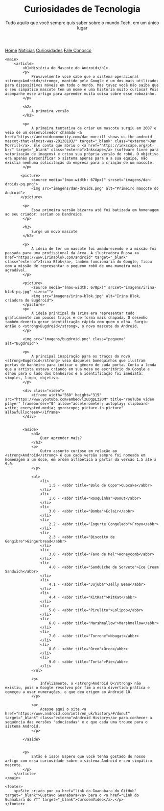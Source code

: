 <!--## Welcome to GitHub Pages

You can use the [editor on GitHub](https://github.com/crlsaugust/html-css/edit/gh-pages/index.md) to maintain and preview the content for your website in Markdown files.

Whenever you commit to this repository, GitHub Pages will run [Jekyll](https://jekyllrb.com/) to rebuild the pages in your site, from the content in your Markdown files.

<!-### Markdown

Markdown is a lightweight and easy-to-use syntax for styling your writing. It includes conventions for

```markdown
Syntax highlighted code block

# Header 1
## Header 2
### Header 3

- Bulleted
- List

1. Numbered
2. List

**Bold** and _Italic_ and `Code` text

[Link](url) and ![Image](src)
```

For more details see [Basic writing and formatting syntax](https://docs.github.com/en/github/writing-on-github/getting-started-with-writing-and-formatting-on-github/basic-writing-and-formatting-syntax).

### Jekyll Themes

Your Pages site will use the layout and styles from the Jekyll theme you have selected in your [repository settings](https://github.com/crlsaugust/html-css/settings/pages). The name of this theme is saved in the Jekyll `_config.yml` configuration file.

### Support or Contact

Having trouble with Pages? Check out our [documentation](https://docs.github.com/categories/github-pages-basics/) or [contact support](https://support.github.com/contact) and we’ll help you sort it out.
-->
<!DOCTYPE html>
<html lang="pt-br">
<head>
    <meta charset="UTF-8">
    <meta http-equiv="X-UA-Compatible" content="IE=edge">
    <meta name="viewport" content="width=device-width, initial-scale=1.0">
    <title>Como surgiu o mascote do Android?</title>
    <link rel="shortcut icon" href="imagens/favicon.ico" type="image/x-icon">
    <link rel="stylesheet" href="style/style.css">    
</head>
<body>
    <header>
        <h1>Curiosidades de Tecnologia</h1>
        <p>Tudo aquilo que você sempre quis saber sobre o mundo Tech, em um único lugar</p>
    </header>
    <nav>
        <a href="#">Home</a>
        <a href="#">Notícias</a>
        <a href="#">Curiosidades</a>
        <a href="#">Fale Conosco</a>
    </nav>

    <main>
        <article>
            <h1>História do Mascote do Android</h1>
            <p>
                Provavelmente você sabe que o sistema operacional <strong>Android</strong>, mantido pelo Google é um dos mais utilizados para dispositivos móveis em todo o mundo. Mas tavez você não saiba que o seu simpático mascote tem um nome e uma história muito curiosa? Pois acompanhe esse artigo para aprender muita coisa sobre esse robozinho.
            </p>
            
            <h2>
                A primeira versão
            </h2>

            <p>
                A primeira tentativa de criar um mascote surgiu em 2007 e veio de um desenvolvedor chamado <a href="https://androidcommunity.com/dan-morrill-shows-us-the-android-mascot-that-almost-was-20130103/" target="_blank" class="externo">Dan Morrill</a>. Ele conta que abriu o <a href="https://inkscape.org/pt-br/" target="_blank" class="externo">Inkscape</a> (software livre para vetorização de imagens) e criou sua própria versão de robô. O objetivo era apenas personificar o sistema apenas para a a sua equipe, não existia nenhuma solicitação da empresa para a criação de um mascote.
            </p>

           <picture> 
                <source media="(max-width: 678px)" srcset="imagens/dan-droids-pq.png">              
                <img src="imagens/dan-droids.png" alt="Primeiro mascote do Android">
           </picture>

            <p>
                Essa primeira versão bizarra até foi batizada em homenagem ao seu criador: seriam os Dandroids.
            </p>
            
            <h2>
                Surge um novo mascote
            </h2>

            <p>
                A ideia de ter um mascote foi amadurecendo e a missão foi passada para uma profissional da área. A ilustradora Russa <a href="https://www.irinablok.com/android" target="_blank" class="externo">Irina Blok</a>, também funcionária do Google, ficou com a missão de representar o pequeno robô de uma maneira mais agradável.
            </p>

            <picture>
                <source media="(max-width: 678px)" srcset="imagens/irina-blok-pq.jpg" sizes="">
                <img src="imagens/irina-blok.jpg" alt="Irina Blok, criadora do Bugdroid">
            </picture>
            <p>
                A ideia principal da Irina era representar tudo graficamente com poucos traços e de forma mais chapada. O desenho também deveria gerar identificação rápida com quem o olha. Surgiu então o <strong>Bugdroid</strong>, o novo mascote do Android.
            </p>
            
            <img src="imagens/bugdroid.png" class="pequena" alt="Bugdroid">

            <p>
                A principal inspiração para os traços do novo <strong>Bugdroid</strong> veio daqueles bonequinhos que ilustram portas de banheiro para indicar o gênero de cada porta. Conta a lenda que a artista estava criando em sua mesa no escritório do Google e olhou para o lado dos banheiros e a identificação foi imediata: simples, limpo, objetivo.
            </p>
            
            <div class="video">
                <iframe width="560" height="315" src="https://www.youtube.com/embed/l2UDgpLz20M" title="YouTube video player" frameborder="0" allow="accelerometer; autoplay; clipboard-write; encrypted-media; gyroscope; picture-in-picture" allowfullscreen></iframe>
            </div>
            
            
            <aside>
                <h3>
                    Quer aprender mais?
                </h3>
                <p>
                    Outro assunto curioso em relação ao <strong>Android</strong> é que cada versão sempre foi nomeada em homenagem a um doce, em ordem alfabética a partir da versão 1.5 até a 9.0.
                </p>

                <ul>
                    <li>
                        1.5 - <abbr title="Bolo de Copo">Cupcake</abbr>
                    </li>
                    <li>
                        1.6 - <abbr title="Rosquinha">Donut</abbr>
                    </li>
                    <li>
                        3.0 - <abbr title="Bomba">Eclair</abbr>
                    </li>
                    <li>
                        2.2 - <abbr title="Iogurte Congelado">Froyo</abbr>
                    </li>
                    <li>
                        2.3 - <abbr title="Biscoito de Gengibre">Gingerbread</abbr>
                    </li>
                    <li>
                        3.0 - <abbr title="Favo de Mel">Honeycomb</abbr>
                    </li>
                    <li>
                        4.0 - <abbr title="Sanduiche de Sorvete">Ice Cream Sandwich</abbr>
                    </li>
                    <li>
                        4.1 - <abbr title="Jujuba">Jelly Bean</abbr>
                    </li>
                    <li>
                        4.4 - <abbr title="KitKat">KitKat</abbr>
                    </li>
                    <li>
                        5.0 - <abbr title="Pirulito">Lolipop</abbr>
                    </li>
                    <li>
                        6.0 - <abbr title="Marshmallow">Marshmallow</abbr>
                    </li>
                    <li>
                        7.0 - <abbr title="Torrone">Nougat</abbr>
                    </li>
                    <li>
                        8.0 - <abbr title="Oreo">Oreo</abbr>
                    </li>
                    <li>
                        9.0 - <abbr title="Torta">Pie</abbr>
                    </li>
                </ul>

                <p>
                    Infelizmente, o <strong>Android Q</strong> não existiu, pois o Google resolveu pôr fim a essa divertida prática e começou a usar numerações, o que deu origem ao Android 10.
                </p>

                <p>
                    Acesse aqui o site <a href="https://www.android.com/intl/en_uk/history/#/donut" target="_blank" class="externo">Android History</a> para conhecer a sequência das versões "adocicadas" e o que cada uma trouxe para o sistema Android.
                </p>

            </aside>
            

            <p>
                Então é isso! Espero que você tenha gostado do nosso artigo com essa curiosidade sobre o sistema Android e seu simpático mascote.
            </p>
        </article>
    </main>
            
    <footer>
        <p>Site criado por <a href="link do Guanabara do GitHub" target="_blank">Gustavo Guanabara</a> para o <a href="Link do Guanabara do YT" target="_blank">CursoemVideo</a>.</p>
    </footer>
</body>
</html>
